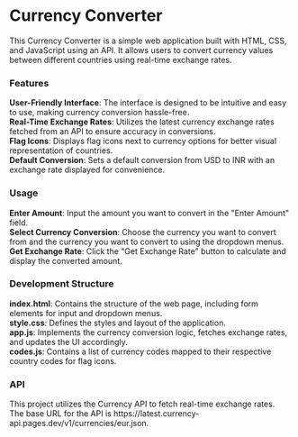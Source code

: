 <h1>Currency Converter</h1>
This Currency Converter is a simple web application built with HTML, CSS, and JavaScript using an API. It allows users to convert currency values between different countries using real-time exchange rates.
<br>
<h3>Features</h3>
<b>User-Friendly Interface</b>: The interface is designed to be intuitive and easy to use, making currency conversion hassle-free.<br>
<b>Real-Time Exchange Rates</b>: Utilizes the latest currency exchange rates fetched from an API to ensure accuracy in conversions.<br>
<b>Flag Icons</b>: Displays flag icons next to currency options for better visual representation of countries.<br>
<b>Default Conversion</b>: Sets a default conversion from USD to INR with an exchange rate displayed for convenience.<br>
<h3>Usage</h3>
<b>Enter Amount</b>: Input the amount you want to convert in the "Enter Amount" field.<br>
<b>Select Currency Conversion</b>: Choose the currency you want to convert from and the currency you want to convert to using the dropdown menus.<br>
<b>Get Exchange Rate</b>: Click the "Get Exchange Rate" button to calculate and display the converted amount.<br>
<h3>Development Structure</h3>
<b>index.html</b>: Contains the structure of the web page, including form elements for input and dropdown menus.<br>
<b>style.css</b>: Defines the styles and layout of the application.<br>
<b>app.js</b>: Implements the currency conversion logic, fetches exchange rates, and updates the UI accordingly.<br>
<b>codes.js</b>: Contains a list of currency codes mapped to their respective country codes for flag icons.<br>
<h3>API</h3>
This project utilizes the Currency API to fetch real-time exchange rates.<br>
The base URL for the API is https://latest.currency-api.pages.dev/v1/currencies/eur.json.
